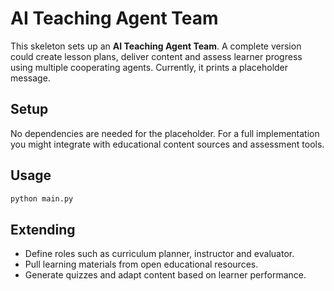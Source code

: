 # AI Teaching Agent Team

This skeleton sets up an **AI Teaching Agent Team**.  A complete version could
create lesson plans, deliver content and assess learner progress using
multiple cooperating agents.  Currently, it prints a placeholder message.

## Setup

No dependencies are needed for the placeholder.  For a full
implementation you might integrate with educational content sources and
assessment tools.

## Usage

```bash
python main.py
```

## Extending

- Define roles such as curriculum planner, instructor and evaluator.
- Pull learning materials from open educational resources.
- Generate quizzes and adapt content based on learner performance.
